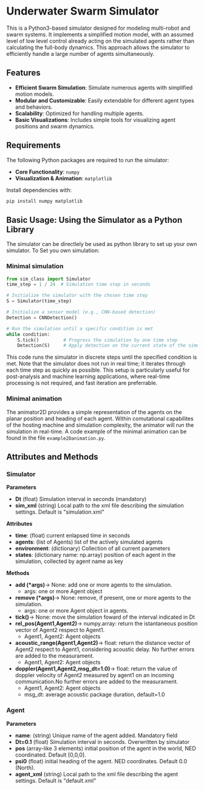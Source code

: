 # Underwater Swarm Simulator 
This is a Python3-based simulator designed for modeling multi-robot and swarm systems. It implements a simplified motion model, with an assumed level of low level control already acting on the simulated agents rather than calculating the full-body dynamics. This approach allows the simulator to efficiently handle a large number of agents simultaneously.

## Features

- **Efficient Swarm Simulation**: Simulate numerous agents with simplified motion models.
- **Modular and Customizable**: Easily extendable for different agent types and behaviors.
- **Scalability**: Optimized for handling multiple agents.
- **Basic Visualizations**: Includes simple tools for visualizing agent positions and swarm dynamics.

## Requirements

The following Python packages are required to run the simulator:

- **Core Functionality**: `numpy`
- **Visualization & Animation**: `matplotlib`

Install dependencies with:
```bash
pip install numpy matplotlib
```

## Basic Usage: Using the Simulator as a Python Library
The simulator can be directlely be used as python library to set up your own simulator.
To Set you own simulation:


### Minimal simulation 
```python
from sim_class import Simulator
time_step = 1 / 24  # Simulation time step in seconds

# Initialize the simulator with the chosen time step
S = Simulator(time_step)

# Initialize a sensor model (e.g., CNN-based detection)
Detection = CNNDetection()

# Run the simulation until a specific condition is met
while condition:
    S.tick()         # Progress the simulation by one time step
    Detection(S)     # Apply detection on the current state of the simulator

```

This code runs the simulator in discrete steps until the specified condition is met. Note that the simulator does not run in real time; it iterates through each time step as quickly as possible. This setup is particularly useful for post-analysis and machine learning applications, where real-time processing is not required, and fast iteration are preferrable.

### Minimal animation
The animator2D provides a simple representation of the agents on the planar position and heading of each agent. Within comutational capabilites of the hosting machine and simulation complexity, the animator will run the simulation in real-time. A code example of the minimal animation can be found in the file `example2Danimation.py`.

## Attributes and Methods

### Simulator
**Parameters**
- **Dt** (float) Simulation interval in seconds (mandatory)
- **sim_xml** (string) Local path to the xml file describing the simulation settings. Default is "simulation.xml"

**Attributes**
- **time**: (float) current enlapsed time in seconds
- **agents**: (list of Agents) list of the actively simulated agents
- **environment**: (dictionary) Collection of all current parameters
- **states**: (dictionary name: np.array) position of each agent in the simulation, collected by agent name as key 

**Methods**
- **add (*args)**-> None: add one or more agents to the simulation. 
    - args: one or more Agent object
- **remove (*args)**-> None: remove, if present, one or more agents to the simulation. 
    - args: one or more Agent object in agents.
- **tick()**-> None: move the simulation foward of the interval indicated in Dt
- **rel_pos(Agent1,Agent2)**-> numpy.array: return the istantaneous position vector of Agent2 respect to Agent1.
    - Agent1, Agent2: Agent objects
- **acoustic_range(Agent1,Agent2)**-> float: return the distance vector of Agent2 respect to Agent1, considering acoustic delay. No further errors are added to the measurament.
    - Agent1, Agent2: Agent objects
- **doppler(Agent1,Agent2,msg_dt=1.0)**-> float: return the value of doppler velocity of Agent2 measured by agent1 on an incoming communication.No further errors are added to the measurament.
    - Agent1, Agent2: Agent objects
    - msg_dt: average acoustic package duration, default=1.0


### Agent
**Parameters**
- **name**: (string) Unique name of the agent added. Mandatory field
- **Dt=0.1** (float) Simulation interval in seconds. Overwritten by simulator
- **pos** (array-like 3 elements) initial position of the agent in the world, NED coordinated. Default [0,0,0].
- **psi0** (float) initial heading of the agent. NED coordinates. Default 0.0 (North).
- **agent_xml** (string) Local path to the xml file describing the agent settings. Default is "default.xml"